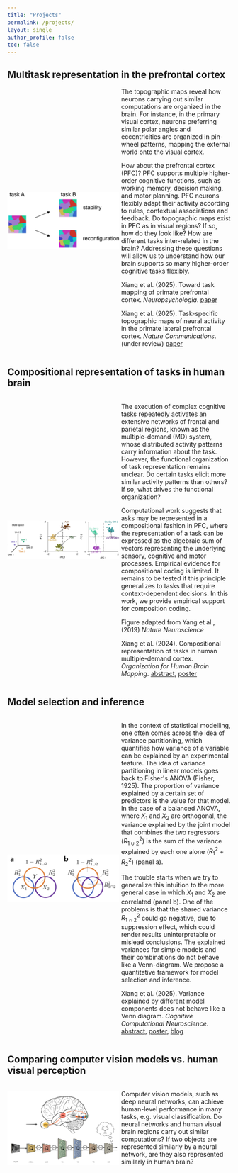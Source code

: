 ```yaml
---
title: "Projects"
permalink: /projects/
layout: single
author_profile: false
toc: false
---
```


## Multitask representation in the prefrontal cortex 
<div style="display:flex; align-items: center; gap: 1%">
<img src="/projects/topoPFC/topo_maps.jpeg" alt="topo_maps" align='left' width="50%"/> 

<div markdown="1">
The topographic maps reveal how neurons carrying out similar computations are organized in the brain. For instance, in the primary visual cortex, neurons preferring similar polar angles and eccentricities are organized in pin-wheel patterns, mapping the external world onto the visual cortex.  

How about the prefrontal cortex (PFC)? PFC supports multiple higher-order cognitive functions, such as working memory, decision making, and motor planning. PFC neurons flexibly adapt their activity according to rules, contextual associations and feedback. Do topographic maps exist in PFC as in visual regions? If so, how do they look like? How are different tasks inter-related in the brain? Addressing these questions will allow us to understand how our brain supports so many higher-order cognitive tasks flexibly. 

Xiang et al. (2025). Toward task mapping of primate prefrontal cortex. *Neuropsychologia*. [paper](https://doi.org/10.1016/j.neuropsychologia.2025.109234)

Xiang et al. (2025). Task-specific topographic maps of neural activity in the primate lateral prefrontal cortex. *Nature Communications*. (under review) [paper](https://www.biorxiv.org/content/10.1101/2024.05.10.591729v2)

</div>
</div>





## Compositional representation of tasks in human brain

<div style="display:flex; align-items: center; gap: 1%">
<img src="/projects/compositional_coding/compositional_coding.jpg" alt="visual_nets" align='left' width="50%"/> 
<div markdown="1">

The execution of complex cognitive tasks repeatedly activates an extensive networks of frontal and parietal regions, known as the multiple-demand (MD) system, whose distributed activity patterns carry information about the task. However, the functional organization of task representation remains unclear. Do certain tasks elicit more similar activity patterns than others? If so, what drives the functional organization? 

Computational work suggests that asks may be represented in a compositional fashion in PFC, where the representation of a task can be expressed as the algebraic sum of vectors representing the underlying sensory, cognitive and motor processes. Empirical evidence for compositional coding is limited. It remains to be tested if this principle generalizes to tasks that require context-dependent decisions. In this work, we provide empirical support for composition coding. 

Figure adapted from Yang et al., (2019) *Nature Neuroscience*

Xiang et al. (2024). Compositional representation of tasks in human multiple-demand cortex. *Organization for Human Brain Mapping*. [abstract](https://jkderrick028.github.io/assets/files/2024_OHBM_abstract_Xiang.pdf), [poster](https://jkderrick028.github.io/assets/files/20240623_OHBM_poster.pdf)

</div>
</div>



## Model selection and inference

<div style="display:flex; align-items: center; gap: 1%" class="math-container">
<img src="/projects/model_family/venn_diagram.jpg" alt="visual_nets" align='left' width="50%"/> 
<div markdown="1">

In the context of statistical modelling, one often comes across the idea of variance partitioning, which quantifies how variance of a variable can be explained by an experimental feature. The idea of variance partitioning in linear models goes back to Fisher's ANOVA (Fisher, 1925). The proportion of variance explained by a certain set of predictors is the value for that model. In the case of a balanced ANOVA, where $X_1$ and $X_2$ are orthogonal, the variance explained by the joint model that combines the two regressors ($R^2_{1\cup2}$) is the sum of the variance explained by each one alone ($R^2_{1}+R^2_{2}$) (panel a).

The trouble starts when we try to generalize this intuition to the more general case in which $X_1$ and $X_2$ are correlated (panel b). One of the problems is that the shared variance $R^2_{1\cap2}$ could go negative, due to suppression effect, which could render results uninterpretable or mislead conclusions. The explained variances for simple models and their combinations do not behave like a Venn-diagram. We propose a quantitative framework for model selection and inference.  


Xiang et al. (2025). Variance explained by different model components does not behave like a Venn diagram. *Cognitive Computational Neuroscience*. [abstract](https://2025.ccneuro.org/abstract_pdf/Xiang_2025_Variance_explained_different_model_components_behave.pdf), [poster](https://jkderrick028.github.io/assets/files/20250812_CCN_poster.pdf), [blog](https://diedrichsenlab.org/BrainDataScience/variance_partitioning/index.htm)

</div>
</div>


## Comparing computer vision models vs. human visual perception

<div style="display:flex; align-items: center; gap: 1%">
<img src="/projects/deepnets_RSA/visual_stream.png" alt="visual_nets" align='left' width="50%"/> 
<div markdown="1">

Computer vision models, such as deep neural networks, can achieve human-level performance in many tasks, e.g. visual classification. Do neural networks and human visual brain regions carry out similar computations? If two objects are represented similarly by a neural network, are they also represented similarly in human brain? 

</div>
</div>

